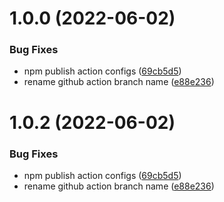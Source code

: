 # 1.0.0 (2022-06-02)


### Bug Fixes

* npm publish action configs ([69cb5d5](https://github.com/joeberetta/node-telegram-logger/commit/69cb5d54013bba8248338609c82de09d4400aac3))
* rename github action branch name ([e88e236](https://github.com/joeberetta/node-telegram-logger/commit/e88e23682de20ba22db1d8dbe245ea2f4f954c0e))

# 1.0.2 (2022-06-02)


### Bug Fixes

* npm publish action configs ([69cb5d5](https://github.com/joeberetta/node-telegram-logger/commit/69cb5d54013bba8248338609c82de09d4400aac3))
* rename github action branch name ([e88e236](https://github.com/joeberetta/node-telegram-logger/commit/e88e23682de20ba22db1d8dbe245ea2f4f954c0e))
